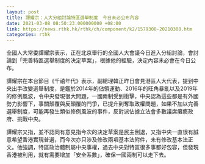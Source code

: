 ```yaml
---
layout: post
title: 譚耀宗：人大分組討論特區選舉制度　今日未必公布內容
date: 2021-03-08 08:50:23.000000000 +08:00
link: https://news.rthk.hk/rthk/ch/component/k2/1579308-20210308.htm
categories: rthk
---
```


全國人大常委譚耀宗表示，正在北京舉行的全國人大會議今日進入分組討論，會討論到「完善特區選舉制度的決定草案」，根據他的經驗，決定內容未必會在今日公布。

譚耀宗在本台節目《千禧年代》表示，副總理韓正昨日會見港區人大代表，提到中央出手改變選舉制度，是鑑於2014年的佔領運動、2016年的旺角暴亂以及2019年的修例風波，令中央發現很大問題，一國兩制受到衝擊，中央認為這些都是有外國勢力影響下，事關顛覆與反顛覆的鬥爭，已提升到奪取政權問題，如果不加以完善選舉制度，可能再發生類似修例風波的事件，反對派佔據立法會多數議席癱瘓政府、挑戰中央。

譚耀宗又指，並不認同有意見指今次的決定草案是民主倒退，又指中央一直很有誠意希望香港實現普選，而今次亦只涉及修改兩項基本法附件，未有修改基本法正文。他強調，特區政治體制屬中央事權，過去中央對特區很多事都好包容，但發現香港被利用，就有需要增加「安全系數」，確保一國兩制可以走下去。
